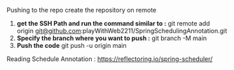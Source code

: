 Pushing to the repo
create the repository on remote
1. **get the SSH Path and run the command similar to :** 
   git remote add origin git@github.com:playWithWeb2211/SpringSchedulingAnnotation.git
2. **Specify the branch where you want to push :** 
   git branch -M main
3. **Push the code**
   git push -u origin main

Reading Schedule Annotation  : https://reflectoring.io/spring-scheduler/
